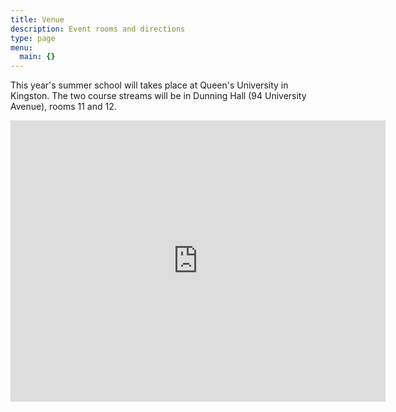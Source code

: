```yaml
---
title: Venue
description: Event rooms and directions
type: page
menu: 
  main: {}
---
```


This year's summer school will takes place at Queen's University in Kingston.
The two course streams will be in Dunning Hall (94 University Avenue), 
rooms 11 and 12.

<iframe src="https://www.google.com/maps/embed?pb=!1m18!1m12!1m3!1d2859.0130709375453!2d-76.498252448768!3d44.22738927900322!2m3!1f0!2f0!3f0!3m2!1i1024!2i768!4f13.1!3m3!1m2!1s0x4cd2ab045fca5343%3A0x45e2b0f7e4a53c8!2sDunning+Hall!5e0!3m2!1sen!2sca!4v1501190704086" width="600" height="450" frameborder="0" style="border:0" allowfullscreen></iframe>

